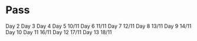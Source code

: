 # Pass
Day 2
Day 3
Day 4
Day 5 10/11
Day 6 11/11
Day 7 12/11
Day 8 13/11
Day 9 14/11
Day 10
Day 11 16/11
Day 12 17/11
Day 13 18/11
